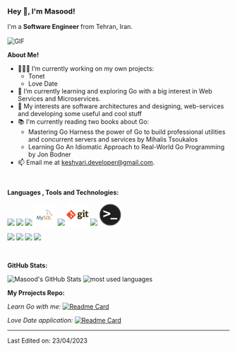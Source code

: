 
<h3 title="hehehe"> Hey 👋, I'm Masood!</h3>


I'm a **Software Engineer** from Tehran, Iran.


  <img align="center" alt="GIF" src="https://i.pinimg.com/originals/e4/26/70/e426702edf874b181aced1e2fa5c6cde.gif" />
  
<br>

**About Me!**
- 👨🏽‍💻 I’m currently working on my own projects:
	- Tonet
	- Love Date
- 🌱 I’m currently learning and exploring Go with a big interest in Web Services and Microservices. 
- 🤔 My interests are software architectures and designing, web-services and developing some useful and cool stuff
- 📚 I'm currently reading two books about Go: 
	- Mastering Go Harness the power of Go to build professional utilities and concurrent servers and services by Mihalis Tsoukalos
	- Learning Go An Idiomatic Approach to Real-World Go Programming by Jon Bodner
- 📫 Email me at [keshvari.developer@gmail.com](mailto:keshvari.developer@gmail.com]).
<br>

**Languages , Tools and Technologies:**  
<br>
<code><img height="50" src="https://raw.githubusercontent.com/jmnote/z-icons/master/svg/go.svg"></code> <code><img height="50" src="https://user-images.githubusercontent.com/25181517/183568594-85e280a7-0d7e-4d1a-9028-c8c2209e073c.png"></code> <code><img height="50" src="https://user-images.githubusercontent.com/25181517/183890598-19a0ac2d-e88a-4005-a8df-1ee36782fde1.png"></code> <code><img height="50" src="https://raw.githubusercontent.com/github/explore/80688e429a7d4ef2fca1e82350fe8e3517d3494d/topics/mysql/mysql.png"></code> <code><img height="50" src="https://user-images.githubusercontent.com/25181517/182884177-d48a8579-2cd0-447a-b9a6-ffc7cb02560e.png"></code> <code><img height="50" src="https://raw.githubusercontent.com/github/explore/80688e429a7d4ef2fca1e82350fe8e3517d3494d/topics/git/git.png"></code> <code><img height="50" src="https://user-images.githubusercontent.com/25181517/117207330-263ba280-adf4-11eb-9b97-0ac5b40bc3be.png"></code> <code><img height="50" src="https://raw.githubusercontent.com/github/explore/80688e429a7d4ef2fca1e82350fe8e3517d3494d/topics/terminal/terminal.png"></code>

<code><img height="50" src="https://user-images.githubusercontent.com/25181517/192107855-e669c777-9172-49c5-b7e0-404e29df0fee.png"></code> <code><img height="50" src="https://user-images.githubusercontent.com/25181517/192107856-aa92c8b1-b615-47c3-9141-ed0d29a90239.png"></code> <code><img height="50" src="https://user-images.githubusercontent.com/25181517/192107858-fe19f043-c502-4009-8c47-476fc89718ad.png"></code> <code><img height="50" src="https://user-images.githubusercontent.com/25181517/187070862-03888f18-2e63-4332-95fb-3ba4f2708e59.png"></code>

<br>

**GitHub Stats:**  

<img src="https://github-readme-stats.vercel.app/api?username=keshvarideveloper&show_icons=true&hide_border=true&count_private=true&theme=algolia&icon_color=fad000" alt="Masood's GitHub Stats">


<img alt="most used languages" width="500px" src="https://github-readme-stats.vercel.app/api/top-langs/?username=keshvarideveloper&count_private=true&theme=algolia&bg_color=0,000000,130F40&layout=compact&border_radius=8&langs_count=20"/>

<br>

**My Prrojects Repo:**  

*Learn Go with me:*
[![Readme Card](https://github-readme-stats.vercel.app/api/pin/?username=keshvarideveloper&repo=go-learning&border_color=fad000&theme=algolia)](https://github.com/keshvarideveloper/go-learning)

*Love Date application:*
[![Readme Card](https://github-readme-stats.vercel.app/api/pin/?username=love-date&repo=server&border_color=fad000&theme=algolia)](https://github.com/keshvarideveloper/go-learning)
</p>



----


Last Edited on: 23/04/2023
